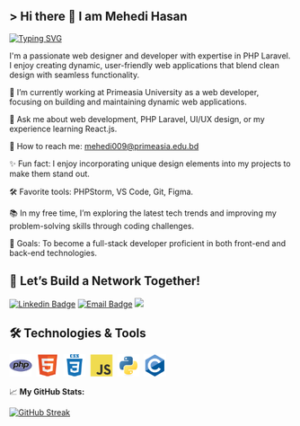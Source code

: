 ## > Hi there 👋  I am Mehedi Hasan

[![Typing SVG](https://readme-typing-svg.demolab.com?font=Fira+Code&weight=600&size=18&duration=5000&pause=1000&color=005700&width=800&lines=Creating+dynamic+web+experiences+with+code+%F0%9F%9A%80+and+design+%F0%9F%8C%88)](https://github.com/mehedihasan)


I'm a passionate web designer and developer with expertise in PHP Laravel. I enjoy creating dynamic, user-friendly web applications that blend clean design with seamless functionality.

🚀 I’m currently working at Primeasia University as a web developer, focusing on building and maintaining dynamic web applications.

💬 Ask me about web development, PHP Laravel, UI/UX design, or my experience learning React.js.

📧 How to reach me: mehedi009@primeasia.edu.bd

✨ Fun fact: I enjoy incorporating unique design elements into my projects to make them stand out.

🛠️ Favorite tools: PHPStorm, VS Code, Git, Figma.

📚 In my free time, I’m exploring the latest tech trends and improving my problem-solving skills through coding challenges.

🎯 Goals: To become a full-stack developer proficient in both front-end and back-end technologies.


## 🤝 Let’s Build a Network Together! 
[![Linkedin Badge](https://img.shields.io/badge/LinkedIn-0077B5?style=for-the-badge&logo=linkedin&logoColor=white)](https://www.linkedin.com/in/mehedihasan/)
[![Email Badge](https://img.shields.io/badge/Email-D14836?style=for-the-badge&logo=gmail&logoColor=white)](mailto:mehedihasansamrat.mhs01@gmail.com)
[![](https://visitcount.itsvg.in/api?id=mehedihasan&label=Profile%20Views&color=0&icon=1&pretty=true)](https://github.com/mehedihasan)



## 🛠️ Technologies & Tools

<div>
  <img src="https://github.com/devicons/devicon/blob/master/icons/php/php-original.svg" title="PHP" alt="PHP" width="40" height="40"/>&nbsp;
  <img src="https://github.com/devicons/devicon/blob/master/icons/html5/html5-original.svg" title="HTML5" alt="HTML" width="40" height="40"/>&nbsp;
  <img src="https://github.com/devicons/devicon/blob/master/icons/css3/css3-plain-wordmark.svg" title="CSS3" alt="CSS" width="40" height="40"/>&nbsp;
  <img src="https://github.com/devicons/devicon/blob/master/icons/javascript/javascript-original.svg" title="JavaScript" alt="JavaScript" width="40" height="40"/>&nbsp;
  <img src="https://github.com/devicons/devicon/blob/master/icons/python/python-original.svg" title="Python" alt="Python" width="40" height="40"/>&nbsp;
  <img src="https://github.com/devicons/devicon/blob/master/icons/c/c-original.svg" title="C" alt="C" width="40" height="40"/>
</div>


📈 **My GitHub Stats:**


[![GitHub Streak](http://github-readme-streak-stats.herokuapp.com?user=Samrat34)](https://git.io/streak-stats)
